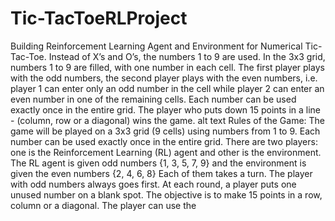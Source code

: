 # Tic-TacToeRLProject
Building Reinforcement Learning Agent and Environment for Numerical Tic-Tac-Toe.  Instead of X’s and O’s, the numbers 1 to 9 are used. In the 3x3 grid, numbers 1 to 9 are filled, with one number in each cell. The first player plays with the odd numbers, the second player plays with the even numbers, i.e. player 1 can enter only an odd number in the cell while player 2 can enter an even number in one of the remaining cells. Each number can be used exactly once in the entire grid. The player who puts down 15 points in a line - (column, row or a diagonal) wins the game.  alt text  Rules of the Game: The game will be played on a 3x3 grid (9 cells) using numbers from 1 to 9. Each number can be used exactly once in the entire grid.  There are two players: one is the Reinforcement Learning (RL) agent and other is the environment.  The RL agent is given odd numbers {1, 3, 5, 7, 9} and the environment is given the even numbers {2, 4, 6, 8}  Each of them takes a turn. The player with odd numbers always goes first.  At each round, a player puts one unused number on a blank spot.  The objective is to make 15 points in a row, column or a diagonal. The player can use the 
